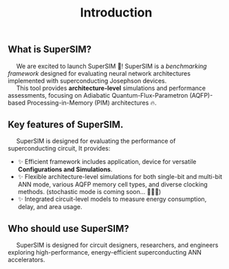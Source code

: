 ﻿---
title: "Introduction"
description: "Learn how to quickly get started with SuperSIM."
--- 

## What is SuperSIM?

&nbsp;&nbsp;&nbsp;&nbsp; We are excited to launch SuperSIM 🚀! SuperSIM is a *benchmarking framework* designed for evaluating neural network architectures implemented with superconducting Josephson devices.   
&nbsp;&nbsp;&nbsp;&nbsp; This tool provides **architecture-level** simulations and performance assessments, focusing on Adiabatic Quantum-Flux-Parametron (AQFP)-based Processing-in-Memory (PIM) architectures 🔥.

## Key features of SuperSIM.

&nbsp;&nbsp;&nbsp;&nbsp; SuperSIM is designed for evaluating the performance of superconducting circuit, It provides:
- ✨ Efficient framework includes application, device for versatile **Configurations and Simulations**.
- ✨ Flexible architecture-level simulations for both single-bit and multi-bit ANN mode, various AQFP memory cell
 types, and diverse clocking methods.
(stochastic mode is coming soon... 🎯🎯🎯)
- ✨ Integrated circuit-level models to measure energy consumption, delay, and area usage.




## Who should use SuperSIM?
&nbsp;&nbsp;&nbsp;&nbsp; SuperSIM is designed for circuit designers, researchers, and engineers exploring high-performance, energy-efficient superconducting ANN accelerators.
